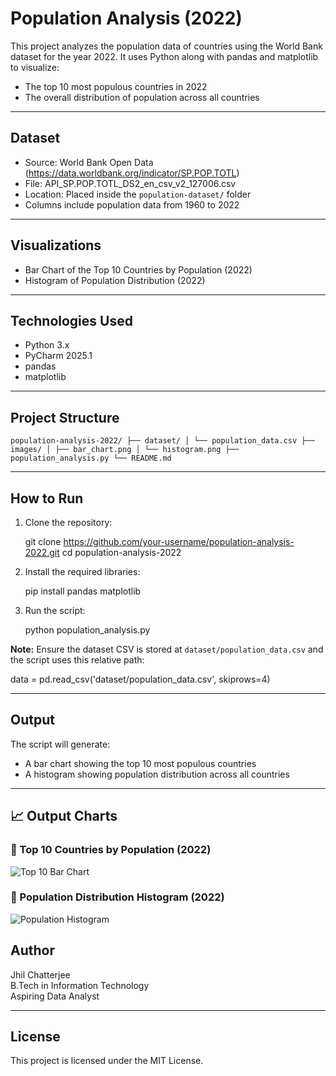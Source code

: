 # Population Analysis (2022)

This project analyzes the population data of countries using the World Bank dataset for the year 2022. It uses Python along with pandas and matplotlib to visualize:

- The top 10 most populous countries in 2022
- The overall distribution of population across all countries

---

## Dataset

- Source: World Bank Open Data (https://data.worldbank.org/indicator/SP.POP.TOTL)
- File: API_SP.POP.TOTL_DS2_en_csv_v2_127006.csv
- Location: Placed inside the `population-dataset/` folder
- Columns include population data from 1960 to 2022

---

## Visualizations

- Bar Chart of the Top 10 Countries by Population (2022)
- Histogram of Population Distribution (2022)

---

## Technologies Used

- Python 3.x
- PyCharm 2025.1
- pandas
- matplotlib

---

## Project Structure

``` population-analysis-2022/ ├── dataset/ │ └── population_data.csv ├── images/ │ ├── bar_chart.png │ └── histogram.png ├── population_analysis.py └── README.md ```

---

## How to Run

1. Clone the repository:

   git clone https://github.com/your-username/population-analysis-2022.git
   cd population-analysis-2022

2. Install the required libraries:

   pip install pandas matplotlib

3. Run the script:

   python population_analysis.py

**Note:** Ensure the dataset CSV is stored at `dataset/population_data.csv` and the script uses this relative path:

   data = pd.read_csv('dataset/population_data.csv', skiprows=4)

---

## Output

The script will generate:

- A bar chart showing the top 10 most populous countries
- A histogram showing population distribution across all countries

---
## 📈 Output Charts

### 🔹 Top 10 Countries by Population (2022)
![Top 10 Bar Chart](images/bar_chart.png)

### 🔹 Population Distribution Histogram (2022)
![Population Histogram](images/histogram.png)


## Author

Jhil Chatterjee  
B.Tech in Information Technology  
Aspiring Data Analyst

---

## License

This project is licensed under the MIT License.
